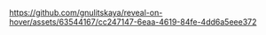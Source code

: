 

https://github.com/gnulitskaya/reveal-on-hover/assets/63544167/cc247147-6eaa-4619-84fe-4dd6a5eee372

